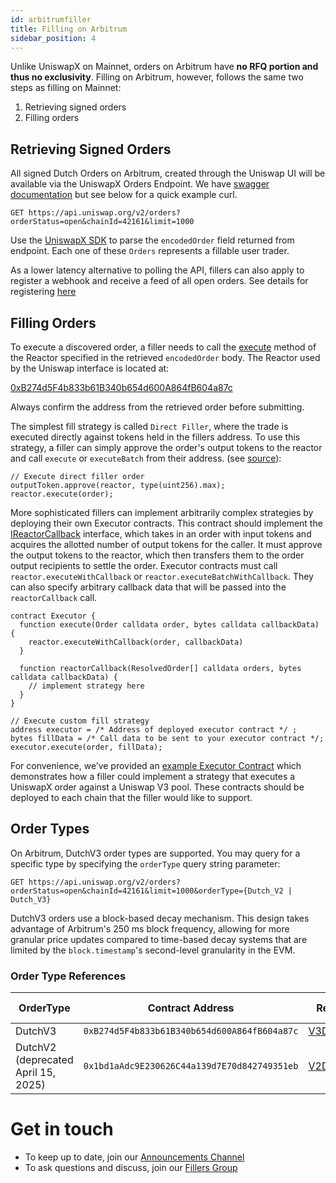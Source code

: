 ```yaml
---
id: arbitrumfiller
title: Filling on Arbitrum
sidebar_position: 4
---
```


Unlike UniswapX on Mainnet, orders on Arbitrum have **no RFQ portion and thus no exclusivity**. Filling on Arbitrum, however, follows the same two steps as filling on Mainnet: 
1. Retrieving signed orders  
2. Filling orders

## Retrieving Signed Orders
All signed Dutch Orders on Arbitrum, created through the Uniswap UI will be available via the UniswapX Orders Endpoint. We have [swagger documentation](https://api.uniswap.org/v2/uniswapx/docs) but see below for a quick example curl.

```
GET https://api.uniswap.org/v2/orders?orderStatus=open&chainId=42161&limit=1000
```

Use the [UniswapX SDK](https://github.com/Uniswap/sdks/tree/main/sdks/uniswapx-sdk) to parse the `encodedOrder` field returned from endpoint. Each one of these `Orders` represents a fillable user trader. 

As a lower latency alternative to polling the API, fillers can also apply to register a webhook and receive a feed of all open orders. See details for registering [here](../webhooks)

## Filling Orders
To execute a discovered order, a filler needs to call the [execute](https://github.com/Uniswap/UniswapX/blob/main/src/reactors/BaseReactor.sol#L31) method of the Reactor specified in the retrieved `encodedOrder` body. The Reactor used by the Uniswap interface is located at:  

[0xB274d5F4b833b61B340b654d600A864fB604a87c](https://arbiscan.io/address/0xb274d5f4b833b61b340b654d600a864fb604a87c)

Always confirm the address from the retrieved order before submitting. 

The simplest fill strategy is called `Direct Filler`, where the trade is executed directly against tokens held in the fillers address. To use this strategy, a filler can simply approve the order's output tokens to the reactor and call `execute` or `executeBatch` from their address. (see [source](https://github.com/Uniswap/UniswapX/blob/v2.0.0-deploy/src/reactors/BaseReactor.sol)):

```solidity
// Execute direct filler order
outputToken.approve(reactor, type(uint256).max);
reactor.execute(order);
```

More sophisticated fillers can implement arbitrarily complex strategies by deploying their own Executor contracts. This contract should implement the [IReactorCallback](https://github.com/Uniswap/UniswapX/blob/v2.0.0-deploy/src/interfaces/IReactorCallback.sol) interface, which takes in an order with input tokens and acquires the allotted number of output tokens for the caller. It must approve the output tokens to the reactor, which then transfers them to the order output recipients to settle the order. Executor contracts must call `reactor.executeWithCallback` or `reactor.executeBatchWithCallback`. They can also specify arbitrary callback data that will be passed into the `reactorCallback` call.

```solidity
contract Executor {
  function execute(Order calldata order, bytes calldata callbackData) {
    reactor.executeWithCallback(order, callbackData)
  }

  function reactorCallback(ResolvedOrder[] calldata orders, bytes calldata callbackData) {
    // implement strategy here
  }
}

// Execute custom fill strategy
address executor = /* Address of deployed executor contract */ ;
bytes fillData = /* Call data to be sent to your executor contract */;
executor.execute(order, fillData);
```

For convenience, we’ve provided an [example Executor Contract](https://github.com/Uniswap/UniswapX/blob/v2.0.0-deploy/src/sample-executors/SwapRouter02Executor.sol) which demonstrates how a filler could implement a strategy that executes a UniswapX order against a Uniswap V3 pool. These contracts should be deployed to each chain that the filler would like to support.

## Order Types
On Arbitrum, DutchV3 order types are supported. You may query for a specific type by specifying the `orderType` query string parameter:

```
GET https://api.uniswap.org/v2/orders?orderStatus=open&chainId=42161&limit=1000&orderType={Dutch_V2 | Dutch_V3}
```

DutchV3 orders use a block-based decay mechanism. This design takes advantage of Arbitrum's 250 ms block frequency, allowing for more granular price updates compared to time-based decay systems that are limited by the `block.timestamp`'s second-level granularity in the EVM. 

### Order Type References
| OrderType | Contract Address | Reactor Specification | Example Filler Implementation |
|-----------|------------------|----------------------|------------------------------|
| DutchV3 | `0xB274d5F4b833b61B340b654d600A864fB604a87c` | [V3DutchOrderReactor.sol](https://github.com/Uniswap/UniswapX/blob/main/src/reactors/V3DutchOrderReactor.sol) | [dutchv3_strategy.rs](https://github.com/Uniswap/uniswapx-artemis/blob/main/src/strategies/dutchv3_strategy.rs) |
| DutchV2 (deprecated April 15, 2025) | `0x1bd1aAdc9E230626C44a139d7E70d842749351eb` | [V2DutchOrderReactor.sol](https://github.com/Uniswap/UniswapX/blob/main/src/reactors/V2DutchOrderReactor.sol) | [uniswapx_strategy.rs](https://github.com/Uniswap/uniswapx-artemis/blob/main/src/strategies/uniswapx_strategy.rs) |


# Get in touch
- To keep up to date, join our [Announcements Channel](https://t.me/uniswapx_fillers)
- To ask questions and discuss, join our [Fillers Group](https://t.me/UniswapXdiscussion)

